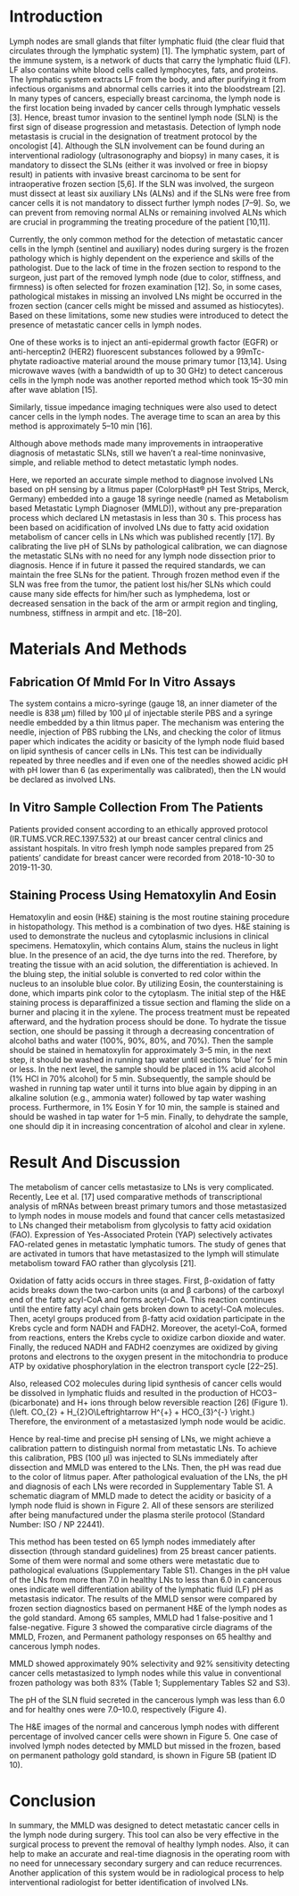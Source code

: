 # Introduction

Lymph nodes are small glands that filter lymphatic fluid (the clear fluid that circulates through the lymphatic system) [1]. The lymphatic system, part of the immune system, is a network of ducts that carry the lymphatic fluid (LF). LF also contains white blood cells called lymphocytes, fats, and proteins. The lymphatic system extracts LF from the body, and after purifying it from infectious organisms and abnormal cells carries it into the bloodstream [2]. In many types of cancers, especially breast carcinoma, the lymph node is the first location being invaded by cancer cells through lymphatic vessels [3]. Hence, breast tumor invasion to the sentinel lymph node (SLN) is the first sign of disease progression and metastasis. Detection of lymph node metastasis is crucial in the designation of treatment protocol by the oncologist [4]. Although the SLN involvement can be found during an interventional radiology (ultrasonography and biopsy) in many cases, it is mandatory to dissect the SLNs (either it was involved or free in biopsy result) in patients with invasive breast carcinoma to be sent for intraoperative frozen section [5,6]. If the SLN was involved, the surgeon must dissect at least six auxiliary LNs (ALNs) and if the SLNs were free from cancer cells it is not mandatory to dissect further lymph nodes [7–9]. So, we can prevent from removing normal ALNs or remaining involved ALNs which are crucial in programming the treating procedure of the patient [10,11].

Currently, the only common method for the detection of metastatic cancer cells in the lymph (sentinel and auxiliary) nodes during surgery is the frozen pathology which is highly dependent on the experience and skills of the pathologist. Due to the lack of time in the frozen section to respond to the surgeon, just part of the removed lymph node (due to color, stiffness, and firmness) is often selected for frozen examination [12]. So, in some cases, pathological mistakes in missing an involved LNs might be occurred in the frozen section (cancer cells might be missed and assumed as histiocytes). Based on these limitations, some new studies were introduced to detect the presence of metastatic cancer cells in lymph nodes.

One of these works is to inject an anti-epidermal growth factor (EGFR) or anti-herceptin2 (HER2) fluorescent substances followed by a 99mTc-phytate radioactive material around the mouse primary tumor [13,14]. Using microwave waves (with a bandwidth of up to 30 GHz) to detect cancerous cells in the lymph node was another reported method which took 15–30 min after wave ablation [15].

Similarly, tissue impedance imaging techniques were also used to detect cancer cells in the lymph nodes. The average time to scan an area by this method is approximately 5–10 min [16].

Although above methods made many improvements in intraoperative diagnosis of metastatic SLNs, still we haven’t a real-time noninvasive, simple, and reliable method to detect metastatic lymph nodes.

Here, we reported an accurate simple method to diagnose involved LNs based on pH sensing by a litmus paper (ColorpHast® pH Test Strips, Merck, Germany) embedded into a gauge 18 syringe needle (named as Metabolism based Metastatic Lymph Diagnoser (MMLD)), without any pre-preparation process which declared LN metastasis in less than 30 s. This process has been based on acidification of involved LNs due to fatty acid oxidation metabolism of cancer cells in LNs which was published recently [17]. By calibrating the live pH of SLNs by pathological calibration, we can diagnose the metastatic SLNs with no need for any lymph node dissection prior to diagnosis. Hence if in future it passed the required standards, we can maintain the free SLNs for the patient. Through frozen method even if the SLN was free from the tumor, the patient lost his/her SLNs which could cause many side effects for him/her such as lymphedema, lost or decreased sensation in the back of the arm or armpit region and tingling, numbness, stiffness in armpit and etc. [18–20].

# Materials And Methods

## Fabrication Of Mmld For In Vitro Assays

The system contains a micro-syringe (gauge 18, an inner diameter of the needle is 838 µm) filled by 100 µl of injectable sterile PBS and a syringe needle embedded by a thin litmus paper. The mechanism was entering the needle, injection of PBS rubbing the LNs, and checking the color of litmus paper which indicates the acidity or basicity of the lymph node fluid based on lipid synthesis of cancer cells in LNs. This test can be individually repeated by three needles and if even one of the needles showed acidic pH with pH lower than 6 (as experimentally was calibrated), then the LN would be declared as involved LNs.

## In Vitro Sample Collection From The Patients

Patients provided consent according to an ethically approved protocol (IR.TUMS.VCR.REC.1397.532) at our breast cancer central clinics and assistant hospitals. In vitro fresh lymph node samples prepared from 25 patients’ candidate for breast cancer were recorded from 2018-10-30 to 2019-11-30.

## Staining Process Using Hematoxylin And Eosin

Hematoxylin and eosin (H&E) staining is the most routine staining procedure in histopathology. This method is a combination of two dyes. H&E staining is used to demonstrate the nucleus and cytoplasmic inclusions in clinical specimens. Hematoxylin, which contains Alum, stains the nucleus in light blue. In the presence of an acid, the dye turns into the red. Therefore, by treating the tissue with an acid solution, the differentiation is achieved. In the bluing step, the initial soluble is converted to red color within the nucleus to an insoluble blue color. By utilizing Eosin, the counterstaining is done, which imparts pink color to the cytoplasm. The initial step of the H&E staining process is deparaffinized a tissue section and flaming the slide on a burner and placing it in the xylene. The process treatment must be repeated afterward, and the hydration process should be done. To hydrate the tissue section, one should be passing it through a decreasing concentration of alcohol baths and water (100%, 90%, 80%, and 70%). Then the sample should be stained in hematoxylin for approximately 3–5 min, in the next step, it should be washed in running tap water until sections ‘blue’ for 5 min or less. In the next level, the sample should be placed in 1% acid alcohol (1% HCl in 70% alcohol) for 5 min. Subsequently, the sample should be washed in running tap water until it turns into blue again by dipping in an alkaline solution (e.g., ammonia water) followed by tap water washing process. Furthermore, in 1% Eosin Y for 10 min, the sample is stained and should be washed in tap water for 1–5 min. Finally, to dehydrate the sample, one should dip it in increasing concentration of alcohol and clear in xylene.

# Result And Discussion

The metabolism of cancer cells metastasize to LNs is very complicated. Recently, Lee et al. [17] used comparative methods of transcriptional analysis of mRNAs between breast primary tumors and those metastasized to lymph nodes in mouse models and found that cancer cells metastasized to LNs changed their metabolism from glycolysis to fatty acid oxidation (FAO). Expression of Yes-Associated Protein (YAP) selectively activates FAO-related genes in metastatic lymphatic tumors. The study of genes that are activated in tumors that have metastasized to the lymph will stimulate metabolism toward FAO rather than glycolysis [21].

Oxidation of fatty acids occurs in three stages. First, β-oxidation of fatty acids breaks down the two-carbon units (α and β carbons) of the carboxyl end of the fatty acyl-CoA and forms acetyl-CoA. This reaction continues until the entire fatty acyl chain gets broken down to acetyl-CoA molecules. Then, acetyl groups produced from β-fatty acid oxidation participate in the Krebs cycle and form NADH and FADH2. Moreover, the acetyl-CoA, formed from reactions, enters the Krebs cycle to oxidize carbon dioxide and water. Finally, the reduced NADH and FADH2 coenzymes are oxidized by giving protons and electrons to the oxygen present in the mitochondria to produce ATP by oxidative phosphorylation in the electron transport cycle [22–25].

Also, released CO2 molecules during lipid synthesis of cancer cells would be dissolved in lymphatic fluids and resulted in the production of HCO3− (bicarbonate) and H+ ions through below reversible reaction [26] (Figure 1). \(\left. CO_{2} + H_{2}O\Leftrightarrow H^{+} + HCO_{3}^{-} \right.\) Therefore, the environment of a metastasized lymph node would be acidic.

Hence by real-time and precise pH sensing of LNs, we might achieve a calibration pattern to distinguish normal from metastatic LNs. To achieve this calibration, PBS (100 µl) was injected to SLNs immediately after dissection and MMLD was entered to the LNs. Then, the pH was read due to the color of litmus paper. After pathological evaluation of the LNs, the pH and diagnosis of each LNs were recorded in Supplementary Table S1. A schematic diagram of MMLD made to detect the acidity or basicity of a lymph node fluid is shown in Figure 2. All of these sensors are sterilized after being manufactured under the plasma sterile protocol (Standard Number: ISO / NP 22441).

This method has been tested on 65 lymph nodes immediately after dissection (through standard guidelines) from 25 breast cancer patients. Some of them were normal and some others were metastatic due to pathological evaluations (Supplementary Table S1). Changes in the pH value of the LNs from more than 7.0 in healthy LNs to less than 6.0 in cancerous ones indicate well differentiation ability of the lymphatic fluid (LF) pH as metastasis indicator. The results of the MMLD sensor were compared by frozen section diagnostics based on permanent H&E of the lymph nodes as the gold standard. Among 65 samples, MMLD had 1 false-positive and 1 false-negative. Figure 3 showed the comparative circle diagrams of the MMLD, Frozen, and Permanent pathology responses on 65 healthy and cancerous lymph nodes.

MMLD showed approximately 90% selectivity and 92% sensitivity detecting cancer cells metastasized to lymph nodes while this value in conventional frozen pathology was both 83% (Table 1; Supplementary Tables S2 and S3).

The pH of the SLN fluid secreted in the cancerous lymph was less than 6.0 and for healthy ones were 7.0–10.0, respectively (Figure 4).

The H&E images of the normal and cancerous lymph nodes with different percentage of involved cancer cells were shown in Figure 5. One case of involved lymph nodes detected by MMLD but missed in the frozen, based on permanent pathology gold standard, is shown in Figure 5B (patient ID 10).

# Conclusion

In summary, the MMLD was designed to detect metastatic cancer cells in the lymph node during surgery. This tool can also be very effective in the surgical process to prevent the removal of healthy lymph nodes. Also, it can help to make an accurate and real-time diagnosis in the operating room with no need for unnecessary secondary surgery and can reduce recurrences. Another application of this system would be in radiological process to help interventional radiologist for better identification of involved LNs.

